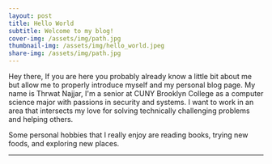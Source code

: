 ```yaml
---
layout: post
title: Hello World
subtitle: Welcome to my blog!
cover-img: /assets/img/path.jpg
thumbnail-img: /assets/img/hello_world.jpeg
share-img: /assets/img/path.jpg
---
```

Hey there, 
If you are here you probably already know a little bit about me but allow me to properly introduce myself and my personal blog page. My name is Thrwat Najjar, I'm a senior at CUNY Brooklyn College as a computer science major with passions in security and systems. I want to work in an area that intersects my love for solving technically challenging problems and helping others.

Some personal hobbies that I really enjoy are reading books, trying new foods, and exploring new places.



---
